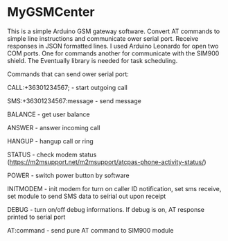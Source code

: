 # MyGSMCenter

This is a simple Arduino GSM gateway software.
Convert AT commands to simple line instructions and communicate ower serial port. Receive responses in JSON formatted lines.
I used Arduino Leonardo for open two COM ports. One for commands another for communicate with the SIM900 shield.
The Eventually library is needed for task scheduling.


Commands that can send ower serial port:

CALL:+36301234567; - start outgoing call

SMS:+36301234567:message - send message

BALANCE - get user balance

ANSWER - answer incoming call

HANGUP - hangup call or ring

STATUS - check modem status (https://m2msupport.net/m2msupport/atcpas-phone-activity-status/)

POWER - switch power button by software

INITMODEM - init modem for turn on caller ID notification, set sms receive, set module to send SMS data to seírial out upon receipt

DEBUG - turn on/off debug informations. If debug is on, AT response printed to serial port

AT:command - send pure AT command to SIM900 module
